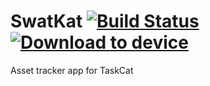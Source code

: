 # SwatKat [![Build Status](https://travis-ci.org/NerdCats/SwatKat.svg?branch=master)](https://travis-ci.org/NerdCats/SwatKat) [<img src="https://dply.me/a3aaw1/button/small" alt="Download to device">](https://dply.me/a3aaw1#install)

Asset tracker app for TaskCat
